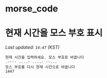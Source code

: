 # morse_code
# 현재 시간을 모스 부호 표시
<!-- MORSE_TIME_START -->
_Last updated: `14:47` (KST)_

```
현재 시간을 입력하세요. 모스 부호로 바꿉니다
.---- ....- ....- --...
모스 부호를 다시 현재 시간으로 바꿉니다
1447
```
<!-- MORSE_TIME_END -->
